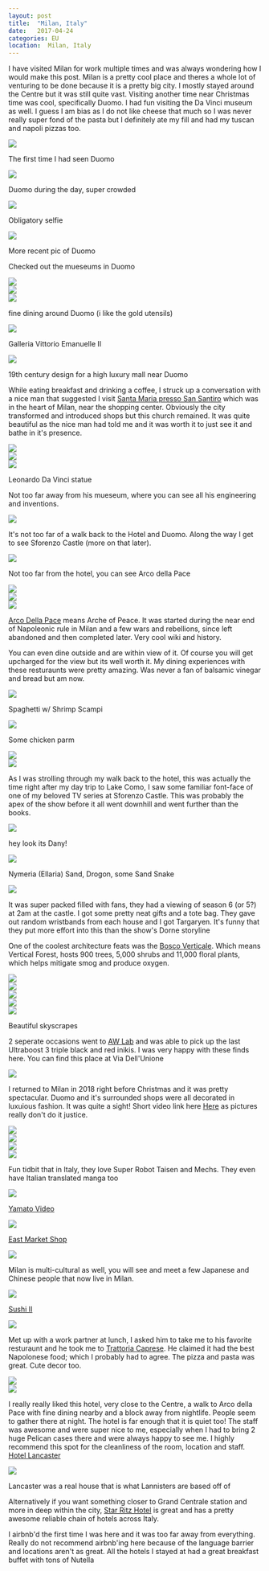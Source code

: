```yaml
---
layout: post
title:  "Milan, Italy"
date:   2017-04-24
categories: EU  
location:  Milan, Italy
---
```


<p>I have visited Milan for work multiple times and was always wondering how I would make this post. Milan is a pretty cool place and theres a whole lot of venturing to be done because it is a pretty big city. I mostly stayed around the Centre but it was still quite vast. Visiting another time near Christmas time was cool, specifically Duomo. I had fun visiting the Da Vinci museum as well. I guess I am bias as I do not like cheese that much so I was never really super fond of the pasta but I definitely ate my fill and had my tuscan and napoli pizzas too.</p>



<div class="post-image">
<img src="https://lh3.googleusercontent.com/vKjE1O3hAwE83ZCailTHi-HzVvb88DX1KlHZNSF1B-fI6zjyRlcpwDSqMUD7hKyBvIzL9vyP7dj0zjHD-JcbNVhVSLYGmTTATYRHTJScAPzbn2K1ZGe1VNRND7Q0nJgkQMiOPXRa3bsjJWmpSiwbdlYSD_cBFEzTgoCpEsNvbHgFkEIc0VHNeB-e8sy1NrXMkUtd94ijH-j8DKX3PtHNtq2yCxnPRtYA8t2u8XiyM2g6Fh1etEFAGC_Xqr4qnlGaObvsO6I66XF2h9al_ydUhZEKeV4nrbf33TN6mjaXNC_Ro2aaoTAK6nd1oOA3XPtBKrIF-TJN9JqbBY1Czr1RHGo--J9rzFTLR1QQO9PFd1xfXvfdHTKWnDuXhmfLQfpaM_5y1zxnYIVMgVB4wGytogLvxTGokWgu3wlnONlWVPrfCoctb9CoOOGuNq30Vo81pd0z_iA7OEIQZeXFGhH8K3AIYO1xJc68B2q2zuFqaeOf8O3i1jrlK8mJIk5RP1m202ez3IWN65h51C-PYxvW162ApTHfC_rdZa3Yg69txLjKHSMQy3J0d2KVW1urQLbKFXKn287MeUsCwYI4BBL5tjMttONAX1CSZM12pXTEIhQazevp7SvN9GbnDQaqSpYV3DVoLsXwb_xolFtTbm4LImxiwq1_i627XJl1Plhx-eaQL7T0wdhqyweFDpKzGGWXZXkPY_3sGz3YJCK_niY=w2126-h1595-no"/>
<p class="post-image-caption">
The first time I had seen Duomo
  </p>
</div>

<div class="post-image">
<img src="https://lh3.googleusercontent.com/FozYzIs6ZkhkHljBi3PB0fgBDew-Q1f_DtPQGaB-g9I9U3XLv-ruTvK-ctTTUeb_zzG65148z8Y8do0rlk9_N3liet1jYCDKLd2JMrhLKMsBaduEqwT11PyWI7nHE8S9efZW38Bco7_7cD6pWSvwQuIPIn82UC4iL3rSgwdcNYbEiWVeJRGRwKxurPNRN2F_8sbrT5llMWf8rl0WMcdwFgo1On8vTkyDd-7LzPrQZzIgrmMhiOCoE5NXGZocU5Vtm_d8UpooBras7NU1XbJic-PLxc1afsQLQobp_8Ealtg28za1ipdTBzUwsuRfkHfLTTSFvd_nI42Ig3xcYbQluYcxrRa9npalz3QQBlMazcdWMzYj9nOf0UuW88ntsL90nzL0q87KJOiJE06hBUAEtZXLkN-S97Jz543blrbm4RVCM4QbpieyIBG5x7YreV0Y0wIJUId2RNbihRHW2MWS1VsibG46bI3IUY22xNNo7U6eEcFohQlFwZvNFNfKTai2NftDjMgovF4vyWviOz7wZEGZPFc0DVMrbYQkDd0j-60WdxCHPTP-nrewsrn75frQTViYyzN6ZFc_iwwl1vVAC49qilzzSGDr_sCkdBPBZmApzwmXNF4hXycCSFTitSNN79AGo9WQYNhwtt8AyxT2wEMTsd-V6oZdCNUrMEIkjhxNtHtOS8AeOPPjx9CV6xaN8Bqa8ox4hGA_nm7naw0=w1233-h1642-no"/>
<p class="post-image-caption">
Duomo during the day, super crowded
  </p>
</div>

<div class="post-image">
<img src="https://lh3.googleusercontent.com/7aku-Df6v4HZVommSYX0dJJbBghtrb6r_Mz_g7pF-QDVFVB9nTxhdruQgPJmfDE-dbLHj9AcCE0NAp-pb1kqG4t-IA-zZVO_0JYzVgQDegV-hQUtYkilmc6CPZE2zcIOLLXBU5ZsNhfbbQVBAKVmwPgxTxD5PQYxf-Qfd5sEu9mFatsn2yIVKJt9LlGboIxadtCk6vKODX6KXTJCxVVucplF38DIhLt59EVZWinoMe8xGfBK4tWjzfvGAmMidtcsibE2hdHkuuD2pgHBw1jQCWUzymclFD0L14jptTvj88r3B0Il7_p9jrhYYu-Y1GpDpIXqfjvd8ycjY5JsAQ6R8ijw1wjqp2PHxnfa6fboPctj6avVGPrf4sdvruSOCiuk1F34qxsYE3dbl-Jc1L6WB1iukb38N0cvdaeWPILm0GLhhjQM_SMti6SP3XcW0Cx6eMxobhG4nj0FlV8UsJeuBWFvAsQWEiJX7ZLYJdWfld-VSYlCEd7uE7Ikjyvr4OZM6pnp0sQHiU-wz1tyNwjSkujHjU4PeaMRSTqdliGWKifAPiFAB6y2UviTd4kdBdIdLvFkRUd08XnAoPQnh5PE41IwtumTxRDEftMZ80MyGF8TkbBxaIFSfSkTFVmgvXtX8m93F4Jqzwlrow3gTnyPBrOsL5SOiUwouqrtEN57djpsWMIHGCpihXGd-Sf0s5Xq7Bj8N3xmSyxZoKVpocg=w1232-h1642-no"/>
<p class="post-image-caption">
Obligatory selfie
  </p>
</div>

<div class="post-image">
<img src="https://lh3.googleusercontent.com/C0gss6GxePeF33JqMtI7zgETtj4wTzKUNczxfipAM_qjkzhMQXmdlXcI7Th4sihPaeztAkzDoMSYHjzFKE8O4V6gbOgVhtZNhoiUR0MO5RVsxut1UNfDRLwsYuDWy1exvAp_XRL9kIXHKSjtT_bRJ0mO_Cr-tjz27YNJ55iPJhsWFf37LazK_LUDnZQ2OxhjbhdIyC-v3VitvkWxNlGAkaQ5PNJSL1LnEIHEACgUIZUTSZIG9pCaVkLr56qCw2jGxybMQ1sanx_G5ie9jMGSL1nU7jOOF1tqWE8Z3_h-ECKHGScrfIsjKhFgpl8vlQrKx4gQQf-4BdKDvFGtbPbeJKrY6vxRrVrseB82suvumBQuWV3-157xiYOMzaROF3IrHproYRvNowo3n9fmaXYZSjvSumucu0MSXm9MstzUXBpc-BUDnhTnLnF48GxPs0ySO7u72O7O9R8qxkjsPSgfxjqhp0lUZM8Ux43Ch3ymD2_UVK96jMRsgAYBgBjANdCcxyv4GBBRhlQLFqKuForClLC4snA2f_54b1UqN4G9ruSUZWZr254dPQVDfuANLZulniuXqG-Ofqvu4ZjYFDnGT5fRVNlQTnlv3zzKqlGLet7p6IT4NVGwA4rLePqoWh1WcZKE-v-xlfVrDYgX5ojHhjf0pEgvegPUWqr13PO8lSiCOIbqbc56Y-JSCgrIjoNzCm99Gtzttv6LAnOWrqI=w1966-h1475-no"/>
<p class="post-image-caption">
More recent pic of Duomo
  </p>
</div>

<p>Checked out the mueseums in Duomo</p>

<div class="post-image">
<img src="https://lh3.googleusercontent.com/7zpFpYrWaAzPUOp2DK7f85on-hJoESDysiZH0QNspI9InrHLQy_zaNlH36V4s2XpeXRQf-REBYqNhjiuE-gxcbA9mwf7heZYTf3On9tRVoB1CAGpf_5aR2QEeoXRuFKDXpOwynem3WEwV21GsfMdtDhCA-4bIsIx2XO6q2BSnpYokPWrX9yRAy787wYdtGa4tzvgYi8F0A9rQcwhv1ZLvqzbcISuX6ftNvYCr5wzgYX8nPLVPqLu0dd8cuxd2QJWs-H1v7FUcDBHZ-pQ66MHX1S7dyaArrnoQENhvkaV-rOqIodTEvh-xpjehXY-pyYuWXkY-Xht-M0nLNas4yXz_dvzNsr3fAjpw2oLR1eRh8NwqMWswWAJe8TK3ydOqrXD_7DDoeYFkJYIYDiJDnQLiX7-8yA88V4f7H4J6L59CtlJN45zsEqxdN5Vm8mdZTA9oWFIUxn1ru9bKm4K4VO0CZLZBbq0Op0p0e8yPEzvZpLFBE9c0Fk5uQjKtcX5u0QfbH9wNXEEr18VuAT4STjZG0fbvzFyJUXxEBmmM28IyYODzr-vFrYmVfRPmJcENA0-AcGeyAHtI9Hy8Cx8ij4RXduwWKA6LI15we8njQ-Tx1JFqBlRwAbwtWh4y9SNwx0ODn2QKV0azxF4BmTteXVZZnvPfvLa_zf1rit9DSTXKibpNRF71nJsNL1Wtnb3td1Eui3zYoXp-Qg7TXvqo80=w1232-h1642-no"/>
</div>


<div class="post-image">
<img src="https://lh3.googleusercontent.com/2m8-fCDOHHFAZw-feoufxdMw6Qq9OydAPI9wTOm84WGBFqiDk_a2IKqBzuGgmzlh5Xl9x_QgKN26qPAuQIxSUNKN07LRCLqeTj823PnZ7QJAB1yV2ek5_usZI2xvasyO0W49_gT_P7e8M0IMZ1-nH0oTpNRFOyA_FMi2dUHfmYe-GBAerGzGf06YXO6buyKZ-nu9AiXbyviVae0RN_j5ICW4NOLHjN12h1ekzNZRGToMDrO1UPrZ84D2TgBD35nRoICLy_2J-s7VP0Hlh2ygJYnEMj5OFb-tNvXFKtBf9F40s3N0X6Z9RFbi7oKHxcwB08wgsAoycIoePdHnvTvwwUXFRhoXuAgX7YeXBFcc_I8oJAM7DoWvMNzOBhZk8JHBcJ0c6HlHOPW1mSwp9pr4mfE6ok76FNdVOYEnBwzT9dXMLuvpCsbXB1PPr93ArqmyBWEYGHuaTbf87moNye_5WCzDvsigriheWGOOmf65ySQ6aJBTEu6vP3pP-4XmE_lJzsQuAaWmo8RtY1yRhtrHIMAKNUN8a8_fcl5T_cEfvsiOb7v0Kc4z1qKhVf1XDUQz6QyfpwdtxdCztLB6r2P46z9hhuPPKPD5S5YfUseJlHXrY2OmV8vTuz3hVdalHnvOujfA4U_cKL75EVo8nze95O55sLGF045-UA9sA2tKwgTxgjlEWGgKmdgqt-Sq1aPJYrU68i0PFtG0RMlPwbQ=w2126-h1595-no"/>
</div>

<div class="post-image">
<img src="https://lh3.googleusercontent.com/EWOSQi6JQqmhH7D7xep26nCNShXw2QXLvxnx53TIQacRxdOq1jGfUHFfomtOE_TwALMXarczLxnIRU4hKnXP-xGugNKRoBhYFaqvqituJv3i56xUJ3pmSC_MWv_u9DOach9FMbDi1VqpsBTgu1JdY3wrKKYrJ5PO_crCr5qUnUgw6hhnz59V2fgFneLIFOROZ4tN6kF5rKpou7hfMInaqQhyfgLT1qjfqeIsQevvSSqJs8oKdm4TCNH36dEWeE6FycWZpqUoQfaSMo-UGCN9NAWe93Wkz2nkFFQWnIL5rJ3BSN-XwNRD-pLxzk7Lz-Z0kEcYKChnH6Hr-3VWeHvioR3Q2cf3uDe8aVS_lTj8yeIMt2pDIJFW4yVPFyvVi9k81C4e8YIvteuncgdsRrJWNd3AtqvNaJZ5HHkZDwJR9yZ53ODhNdPkBvw5TtiYd2GkeAEI8cILEDBISycPnqATs0CxH8WVy07347VEZdo6H7gEOnW8VZ0DWDNBeQBKWbO83E5_xYoELH0POneIKsOpmvlCvZNENWfVqr17Ughg46If75vlYjBEBKfgaFDMO5mt078v3V9jhVAjKgLonamMvxjt43WQ9zQ8tRPmOiGngFWVXdOmCfUG4kA75TSoLC3kyD8Z8SzS2qDaHs0otneIm77xvyOrw0HXQHw5qkKSUmV8bcVG_z36iRIe1vSEdiTDYEkayNcxbA2eHMc8Mtc=w2126-h1595-no"/>
<p class="post-image-caption">
fine dining around Duomo (i like the gold utensils)
  </p>
</div>



<div class="post-image">
<img src="https://lh3.googleusercontent.com/IH9c2V4OBgyiu16K5MKh6v88cRpEgkzBHtG2blR3wWj9rtddK0W7u32sh92bQD7saZADcJwQYMiTh2nf5URisv7pPiio4Pa0eNfvVgogybGbRzHAefd5I6iyshnVIJoeKU--B9NjJR65gr2Nq3JV7cqybZA2RcAtYD5pl1wNE8ZHDD5OpwvepuqRRGmuZxPslClyGBI51aGr_ToErtVw98DUE8oPyKu-7DohrP20HmNCkfsErD0guOOuhJI7i5TRIJs-9FUjwuo_9OL91ntDSLs6Ga5xDfVdawYv1AzG4kzXQCpxnGSUaqNV4OB_maGA5P5DbQQka9adcIbrEwNF0odvHHbVDo-LhA2fSKStkiS1yKUV1vK7aM2B-Top72sVSkUQlmXhBz4zvYGgRDT2w9k-NwZ_siwaoj2EZg9VV04nyQ1QxAWT6_oxe3H1L_kQyK9MtbnwJ13uWEpko2PmfoFeADw8zCXySPaub-_k-5Llyo05H_8P1zk_z4lfB6z3pJ4ZYJN3tVkvm7skirL9s5xGojtuEcOD5dhq_t90XF45w4_PCzBwMH5v4EJcAOLtl6KC-xPmW4B1SPr-2PsNcuPYrGXvV2D63hCY25IkO7YKiRdQ0GJcZtVywzZS6J8le9dh9p83BsGyQy1oL7yy_PjryN6OWezjA6DQcWxVk3DA4qgDq7D1khLdXdoipwZHjXCVMbkATOPF4ftrv2g=w1232-h1642-no"/>
<p class="post-image-caption">
Galleria Vittorio Emanuelle II
  </p>
</div>


<div class="post-image">
<img src="https://lh3.googleusercontent.com/NFVG00OnwDqUL6QPi-N9sIkVDIkcFJjfBcWoKCQVEvXj9Vg_U1Nzy7ERU14mVGLEkE5N3x0a2aqGCKF2I46y8bBF3OM90Lsf_M3B8c5A8Z3qcrm2x_RUz6HyrwpEyLYtiLOIh6M1tfClZtpQ0swo9pU4tuvmdHANreZGfFEgTv0xk-wRUl-iYjiGSo2LCAXqCV-XoYeQzMNyEExo3fvNnaNnWKjgLM9q3QHeNQdgJrqKBdLZWwluw_AJE4e43vqMLQQ1l_Q9-cgHLZsxq6FwTohbERlpDLmlHalPXegU88l79QlXytb2DbhwI5Y0oki7ABi8XFuTKtDoFYfz0W6dJr5M7sF5OvI2ZLM9X_vdhmqaPUWt4ADZRxbh9VWcFLh-yIH3eqm-Nto323NReQDedOVKNKYQG6IuNJ5BgH0eIPMEqt5rsREYoboatP4q6BzBEiG1t8biXcXPVmHascmxiSgbdC7NfYAeqOC3f1sDCP1Ug4pj4sHVMjsYGX3kHpF_zTJxmV19XLqBzPTE25fBcYgvS9piTWvbIH3inLkwmkDwIDOghTyqkaZsY-eKyh7ujy7-B5iamiKGKETsrnC0jipEs_745lOcimUqfqj--POBkVzyUoWjK11l2qI-o20mZ-ifx_nEdc43UIUdN8wxc_q9xaHcj7iaUNg1OeU4TwKEP074-VgeUzv0Ncw7AzS9wtHIfWu5j_RYkc886cU=w1232-h1642-no"/>
</div>

<p>19th century design for a high luxury mall near Duomo</p>

<p>While eating breakfast and drinking a coffee, I struck up a conversation with a nice man that suggested I visit <a href="https://en.wikipedia.org/wiki/Santa_Maria_presso_San_Celso">Santa Maria presso San Santiro</a> which was in the heart of Milan, near the shopping center. Obviously the city transformed and introduced shops but this church remained. It was quite beautiful as the nice man had told me and it was worth it to just see it and bathe in it's presence.

<div class="post-image">
<img src="
https://lh3.googleusercontent.com/45ovVe8p1ElGfJoLqTdqABb1tnqZEF-0v88wf47khIbedMcNbisNVGM8quaY7KWU2bnpIDwWGZIteuXSE2zAJ_DOEj_KFHaAMdtYoKDyK3D1Ap4kZxBwFBZdrDtaavwYI_USY0Vg7gnvB3R73V8nNlCaG0n-lFL87kwlcCKfOsx7gnfxqkd3rimx0gzP8cYKLB_LAgfqvxkSMEihZhBZpHy7Lyl8YK7Rb4iIx5OMywUYpbK4HWcsxYMlHVXUA44ggQ1LQ5hiswvae9qEHlsJfXQI447viFxOdxqSQd8jsRQG2OxAL_1yaITaA_aCznWyvihfcLFOp6EBqpHJy9yfiRbqOLwFCcYqehbF9mCJMaJroeE6_kWyEDKYwyB7griqCxzvi_gDJZ5o5FdkrFAtao2IlAB85HZscJShS-A-M87ZW5otRFz7VgGYPFgRxCkwhxU7IyKJ5pNWXpfYgIvX0o3bIAlY0u3Eh5h2kXvqHg7Sc-43ElKe4B7n_fVC7nX0gIAxh2Uy5VTl95v0RdOY-N5Va2_raZgWAay3B-V7hewvBASk30WFzuE4-PrXXiGjcbZdAs89PASvOGXFnJHmNhbEmviM8CfUxds4Gqa4F1R1mjmHx1f4mbDxjABDmQwx4I4Lx8aur0FphJVbYB_FeA7BjkvUDjpR9X4SQkPbXVB9yNwF0vy6fUaWbu-sBtdHPa5Qy30Qvx6hLDw1W48=w1232-h1642-no
"/>
</div>


<div class="post-image">
<img src="https://lh3.googleusercontent.com/FJ0vQmxGe7S4viOVsVml1Ld_yxRQNkyWEGocO3LSc3OoqDtA_1VNPtIHgUktjwdxRt8ogIzsKHCxURkA4M9hKEojCwai70asjLFN0gQBojjdvnSUNiolLihmbGmixY3293h4f7Z59VoCyJDqloibNoIsoHECTKsDRa06_3YeyKUd-6jDmWg-ze_nSUPCVL0kGu_x_Bvc7jqumZWqvhBAsrh14bYMiOwkZr0wbWauDeJ2qkdRkSMZlMup2D4gOSKFUwiaG9MDTAD6WPD6n0dWuMOlkVtgIiJugdrVZgzl5XCXXGY4HfYedGJgc52BM8bE7vh3deuS22BNTm38N218ZK_tVR5i_4TEI7tzJ84LXMnjkqmpuA_qrqg4B8DTAt_Dm5c-dqi4ZrmKDkUqnevxwCa_TSpFBzFsW652jKkfajxsorfWyDMxp2GbStYvpMsroFWiitgi2XpWx9mFQz2q2ACtvw-D0nvEl_bfFG4A7qrRH3zQbZPSqta49LlFei_WHE3myNDaW1eJ94W6MXBwcxWB0ZZ7yjhoowbjY5ybg5HzwMq6HMtLHTSW1A_OMbh1yP-K-HAcDWqjT6a66v90UMN8BwC6JqW-JoiVuhL0wOCkv6neoRdX_R5Rmnk35JRE0oy97WfGx-e2Bf3PYIBVaJ95dXuSRZHNsiMkrH20FBoPpzWQHsJ0I83vc4BaLhuihawz8gMHc3eMXeFyxqE=w1232-h1642-no"/>
</div>


<div class="post-image">
<img src="https://lh3.googleusercontent.com/NI5fIfDjugJAWJAZdUjrvPvF4y27FDJlugz05aGid3eINabWKMNAuuaQC_El6UIVNr8qyn3XERYQKlWro5ubu5-QStKQCI4A0zSUmBQzBdmSeXlHbO9n2KA0Hmo_RzZnOpIdoWIkY0gbu4zmP0UZnt6oktwncqAC01IcTOqEgte9s0kf_EE78GcvgOiej9upETHSA4DyI4b_S8pR7dNWs9axpT_SSRRzd8dONQgHToeCVx8p7LkCTNxNK1mBWdpbSgS7CmN0iDkWTCc_rgtgARl-mdz_-PfjK6YBYbtnBTe9yawD7zfRgpKV1-IqAC9pGLYyQIEs4oNszsTvQu3-ggUhaYPLKDGMcu5ddm0hmSAVfRw4T4orRc9Z4HQTEH3YzAlTUL_cWRvSasrQFeEI3eBISry4gZ8jTL__UVIegXfPoEMP63f-t2X2kQSbKal1zhXqOzIIYE3wNny_xKmEm6lQyDkan_gAO0jHsVuFOHTy-rA3QlB8cakRy8_Tl5UVH9GWcTnSlOqVWCcSDv093NcNi1WC7dEXL8anK0LRUehv_uf4eOqZemiUWdl6Zlqvpf5UsdelzHfN3cG_v9kTVDMfHmiOsFtyqLjmI7UKlJEK9n7rE-J3i0bLKbWeQC2SNhyFxwr4YCTnlDgSn5uumT6lOnobjnePL8oOuQagnB6xWpwB6-LSIU5r0yE3INLmO_N7j6yCRF4jNq5Dt8c=w2126-h1595-no
"/>
<p class="post-image-caption">
Leonardo Da Vinci statue
  </p>
</div>

<p>Not too far away from his mueseum, where you can see all his engineering and inventions.</p>

<div class="post-image">
<img src="
https://lh3.googleusercontent.com/bPbzXnjtnQYtVbaisrygZaL1uRWJ26rGvLQLFvWVQb0lS0QZQLYBitHRqBkpIkzIH8ms4jY-V2-k2Cb_TtzYhIZ9GqgiC8KZjlGL7PiC8lxhDrKQ8XOqRFB75wmbXrHdUzZF58rOioJk1hC3zSojtr94YcdRt8kXctM98Pa5m6UAEXlRrGa7ivaDU85IuiuvWh6h11lc5BnoOEityLHa72iPOBSGEbvFGth28n9hRxO8BZllgMgufQc8T0iD2Q9FhKtPtWc_nbK34c-ZGNHB9C4rpF_lSbTKi0HXPe-7N_kwFrDqEYsV7OfiFYBXBksK7YXUsdph618dbcHMKwILA2DKz-txHzXBsA_e7nYPKa9m8wtpQxBiCka50PYmFOuE0-HDr0PWPqFriWalI5H8GOvL2SqOdz6-peR3X97c_4UqEDnssFgauG4BAzGChZ7ZNE7byLXKE8RDY_BKjRfHdC6ffDrzx9oRFj-sf6k2kULTGCyIgN4k3jvo5Fo1WD2mowMVF5hrQrC8hi9-gJlEUQZozdaAt2vJF1IPgjqjUCyq_CXOFracu0zs3SWIQnnvLcy1_IAdp8RCT_4kZZhrwSXaUx-P9LCcgmcG2zd_V8K7rF5c4bfDllzY2eBbNQt3OcNebfFJaNckP34wgDdIIgjYja1-43L9JQ1Pvcp07C-KwhHDhqqY_FlXBUaoeaCYRRpw7WSb_nP3AgwlKPU=w1323-h1642-no"/>
</div>

<p>It's not too far of a walk back to the Hotel and Duomo. Along the way I get to see Sforenzo Castle (more on that later).</p>

<div class="post-image">
<img src="https://lh3.googleusercontent.com/fz0ocKmC09H48ZCS52dKCFEawGQti5zG0-zUXGg9fh9RbjnRHPORcwDGz8JZi8qWHdK7uA9n9sH320XdCwnWW6Zee4Q8L80z5zxwFX3X9gf5t_N_lq4Ku2amzLnaKtMkJ8kSQdOymD8AJydWpWgCaUhWGakhYQDtvFVBsZpOu4d6pCToYWO5o9hhU975ChiQrFk3nnOdYjepXD0VRkl6cAQ7QRGISdBZwM-VpQ8ViYx7UUNBf1f2xLsM5vmDF6uoNKiT6Oz2yhKJjvZcIMMA7PWKgcFTfQRUuPE95eDKiFE_UEC6mX5wwpK7raLzsSUIHmu9-tse5SvhR51b-umrjoIAbC091DG8kTD7Yl0gFVldENMinRdCXzeZNFV5QyoLylFjFjLPA3CZo7PGXVt-o8pCVtPkyHnWKTp7ROKCho9Bfod9M0nvUzqJSe0Y7z7zHzoikv_-IuhWn0rlZtVWJ1IjYIG6CbyBZEBrAvokWJ8B1OeqWnlGqTUvmNiC_SWuRkDG_I0gxb3WgF0y2yC8mrgvSYMMr942FAAVdDUhtp6xXt2t_d_WFzs_A9UCMs8W2ffs3QYM70fe83Ie0SEzAYqZ_3B-oZ5sAN_1sIGhb-72rOrF__b13KbN90pWOVoM-9YC3nJCdJtACJTjO6tqqI4Azyu3zmdSBlA1lvigrfqgVj-1pjH_LdQhMt97DIhxDShBeMPCi932WNu3x7g=w2126-h1595-no"/>
</div>

<p>Not too far from the hotel, you can see Arco della Pace</p>

<div class="post-image">
<img src="https://lh3.googleusercontent.com/X3yILt4JzdQpEDWxIvS3gel-pxTJxcdO9QV16m6Yb_3dhL-P8N4hSvc6LhTFmFlJ7peAcr2uPRpHCLMIgWCGaRHDc8aLLwR3AiDLQyZu2-yFd0oRHZtMrBtp2izIWtgvuP8cpHeh5pnOU33krZ-pOiOw4nvGMgC9erwNg3_xRc9kmHQuZNfgG6hPokLsJi3BgUmA_Ok4gO0hu-MHCHcl0_Oo42LWo5AnGyHpv79nbG3k8SRcq6mm39jP-WtCP65wiu0a5R9feVodo6PzZdttpsW61fCnr46eR3Elq6WhEbQ4HnMpKK7p7BIisPbz3nZcWaYzPOyoxtzDwdLBXBvBZgxaJ-UQoJbvoX8ZpFAkuqGKPBrhAL6beE3_CtGOHAP8HiEC2zDniSAgVlk1A0ZOeLt8FZU26KTEXtvIxZUus-0_8lJuIzuOmvmcFfOvBAJhHnuwqFSfDB0eluGwzl7OhWUmIQJra1pUvs_bPk_2lt7GdQISJ8v4s8p8mrTX5BXOKMq-WRWgE-jbQnye2UPtOQOL-vk26PYyLlXmdeOSwNivuOFaNh2AeZ_KmGy-pl_2FARtGZMSFFFJ_eM0I6S3CPv_nfBUutMie1Z1HdF4g9AVt1iQyzoOav1d7_LXxMRRdQG2Aqky1A_qabFsr1hGqB2ilzc_HAzRnMspX2sXXPzc0slIwu_1bYHX6qiCgCyLryHwoaH6v1RLgAHlX1Y=w1160-h1545-no"/>
</div>

<div class="post-image">
<img src="https://lh3.googleusercontent.com/BRz9YsIKU3aGUeWs2-d0AOsfYWyHF1fxYwGnfJzEZMmz-9SWimuKKBwEub1QUX3sPNfQ6CRLb8cS5oBl9Mgkt8cCXkRp_odfpx0xqkXATg3FmRqu3OD1gBzPy2Qz3J46RqpEsyr2Id50fvU_QB6wcmSQ-kQrV3khsQVOvTbKCB1sKDNGDu8lYxW0kQRp2Ibc7gZtj67qNpHNlgj1YSLydvWfL0Ah8qaxdVokVwaMgL0womWWn0K3GFPoJ0Sxcd6-Jj_bu9mZYJCPwcDenBwgVBo9LH8qm8rd6r2asM-iDwJd5Y3FnVcM7hal1OlqFbFayzrKCQy64I1_KtnqI6hnlwK9GnS-n0cQ3gJXaVAeuIV2ZAD1-e3Lh8z2U1u4CPEUhYtCou_yaYYsiGTl4nELyPvKjyTcA0BrufkjTaBIfoFOjaIgtMau6YGrnUZzQ7DD-HDP3yoBl-5ZFdtKxRRm2KHifLHqWuo0BzUs91WBSe69IVgNvFFaLH4v6B4SWCLNrlHEu0gIvKNw7OK_WsBcv0X0Wz3_Mx-4gjAR8Wmc7vwL9ptRXUm9tnOb8PSAnLcfyMEJSZzGjggPMsh4WjIk3003LmelWDj5oBzLKfzUqB0S1Lywy8bUznX4-6qMk6NwPmQBXcyHcUzwY5vPpyFkzM2aHYkx8XmMSfgvljcpM9BOsS4oxcYoeu8u97GQQeyHQjcLQ6dAVP8GcRlcXUA=w1232-h1642-no"/>
</div>

<div class="post-image">
<img src="https://lh3.googleusercontent.com/J-jghu7SokDZGHvfNOgB6IK7RGtNfsa4lVboUmMelikugM1AaoQzvU27BJSLKlN89658coUMl2oVcnD0ZOUWcx9HauySFt-z2YinPvgSjEi9Ny9OCvlWAB610ZNhsMdeHDB5GJSiB_7o8h9T5r40xbwXCrCgbZuokpUDm7JTu6H0a0hMSFjUp5ppZmt4LqoOWOLHQTU1GsUQws4HoJ5bin9msR8akqDfOwkhWZTaWwvjgO2kfRU0GBsS-kD7c7EOubDa2BiGMFGtNl9V-TmecPiHoR4mwTjQ5ZMvqQsA3cQuI_F9I-dPrJ5zDGdPpUnqVFR4Va2K_OaoC7Rie7qfEtFQ5OAwOX8pW-8ItS6XCtNtULZGyimf_5GE9YnDFEwU6-nNHc4kjGUsNDOOq7zYItKU7kvREwWXRPFsEpVWFk_HchoN0hhJWHYEpqKNzs9IBkfIHuJZrDns_QBFg-09WCk4gkOGKQ02MzMGORNG4CXDAOgtAlzM4zHXThOXDPzDaVrbK4hVBkHG6cLXoVs_mq9pTFODO21EGPsANxzf6BoHPL2d_qayqZF5ZFtIntAhKcQxh-h3MilcYN_W5-vaOthVWiyQ3MxsSmbHnvyGV0Laf8OwvkdkShoAsGaQv8_vcSm2X8WXMCbBaqjZAt9PTBr-2Qz3AWmx3XBYddGeyEriEh5VagqRir0SOHZS--lAZFzSLKKeVqOx73Xz0T0=w1160-h1545-no"/>
<p class="post-image-caption">
<a href="https://en.wikipedia.org/wiki/Porta_Sempione">Arco Della Pace</a> means Arche of Peace. It was started during the near end of Napoleonic rule in Milan and a few wars and rebellions, since left abandoned and then completed later. Very cool wiki and history.
  </p>
</div>

<p>You can even dine outside and are within view of it. Of course you will get upcharged for the view but its well worth it. My dining experiences with these resturaunts were pretty amazing. Was never a fan of balsamic vinegar and bread but am now.</p>

<div class="post-image">
<img src="https://lh3.googleusercontent.com/UX3PZ_0dmzHNHdVYeaY6j-IThnM5qsXN-6x0p402agykRjBSiKXpo5g6_8YFhVp-whXvz_yN570RzoYoRwQwQo1ZV44iKUqAJKswgUnnToBMAtjAgDkdJ4z5DfJHYfOCFjWvEBPaavaIawCwxsHh9cDMQbYU65CF5SY6egxd0-E6Np7XsX6eAg3GO1t1yOu52paFPebI69hMY4LLppEJkNicoXcRxjSGdPLmHnJdhd8_kzfjwwluH0ZTx8txiHjR_8XpOMUtREsPPpCsJydWHjHiz7KYiNf39pd3IjQE6AgOi158DXWG6-cVleIkuhgk83DDv8qU22CLgat2O_yuLJVVa-b-QX02UNnDeoSWfOnIRjnd2sTXb3WB1mBT2-WCopliYLuRMMMgUBoUNoKt0oSQr_lC2oOyv7dO47TsnK_OvXAfVNjgMZx-eIRCHbTv-bmeDhECt0BMfW9mFyIhoLr6xoNyRI8CLOisgpAAaPAoZUtc_GEwPfRNjfJq_YzjXR2pnyuHwqNp1g2gM4c86_6FURFT3DX6p_cOJplbu8Mu7TYtLTgnBajwkL_QUCnz5MLz2Vo6MwqUt-NiiXN7lQLN-hRTxm1nK7X4A-iAXzXPodnMc6jO8N9dv0itTDWGImdvtgZqnGsLtn-llJoj9kQ_KbgL-XlEg8spo7bhMZO1smsbyvD6HH3z38rs3qmVJ_v0NkztgPifHPpk0k4=w1232-h1642-no"/>
<p class="post-image-caption">
Spaghetti w/ Shrimp Scampi
  </p>
</div>


<div class="post-image">
<img src="https://lh3.googleusercontent.com/OZoduNZeFODtWiojHQ_P7IXIsI6Jqyv6ZStIAaqspfvaNoghjrkHcxGk4fZLR9ZULFANiys5YkIuhpBUckJsaQ8mzldcAHE7pa7hH1MY5WbZs-fAWgbHIQzwaAANoWCSbFsItXQKRNV58RxuBVVg2nOGWm2mE9_IJJJKUK8JiFowYHy4z6c-b_dHtTEdn7XOfOMMqgimeWMv3hRGQoJxgKgTabVfuc-4J_Z-atbhp-xBfu5UUmrj8jSkZF0O4jpkkkVKca2tVDI38FTDmj4zJaeq7yFogi1ged3y8VJ41q8xXfNk5nKYChjDqeOdO7GxQ4SxwuotPofy7mQf9bPCEn_8IHO229bcWd8wpvyHBscL00-oGAlnJuq-sGMnxIn9bHludGvfOkcR8VPDIugQa6SCzpVaCD6IAd7GKcDo-eT2h5fLIwW-LdC0vAzCUJ4gwnpPpGp-XCgv2pbjnRaM4UzUWK857Ln9Q9pzwBvYEbRaw0FiIMp3ye3xFWsTurwRNI9G8Lg0EgACxFbQ3nYTnsso2JHOYwi44edFIJXKbRWN8x0XMv9j2uJ5shCa-jtZkj82IJO4GymyRsFnI9DOO5e2cCYu6QK5cJ97iL8pDG_8rtybOQXQKcGtozH-c80OnJz4aRxWBD1aetZJ4UZd770TRNRKph8WnAlxftht6TIxy91ufhWXgENu_Sa3KHqkf7w0nXYj7mfyd1CQf9k=w1232-h1642-no"/>
<p class="post-image-caption">
Some chicken parm
  </p>
</div>


<div class="post-image">
<img src="https://lh3.googleusercontent.com/2CP234O0SeYBR5r0FGagLbeNy4v4925XIF46Cgrrjv521l1p_ZFy7_RFOifgqi9K4wF5110ZMJ_UORpkkfCMOZZvlvO81DtJCsP00TQO6rDNslFdaPn6kQT1qi9-Xqwdo2MLgN0ZbeBMrJZ8NHIMs4k4LWUh5aNxd2zOw5UpZzrx2jjqYLxvXAKAbierp9m0NXVHZppjcJWxYNnelXzOSKk0LSxneNqwBj2Wrc2gtF8JPICWwhB6owuJf8xLnTiwH_WEncJCd-I3lnipUXfo2MDpd5RlwIRQZ1nnkng_EVf7_T1EgjVi9ps2n0QjggTAtC3NNOwqLMx_JBqbUIIXW0DJwU63t3t4_QWN8Zo4dcinRZj8idH9P57Bt5q_mn2IE4bewDrO04c8bQ8kJogCxHBqwkf891tK6UfnRnKKc1kk61z_GcV7Fht-6y1aufLWNxLLXhSASZC1hbPeODP36lB8eNgESogjMPEY_0uNrMrm5OQaWQPEVHNBoZ6e3bqI0roWUeMQ02TiN_HBkJrSlV3hMTDGekOUzxEmabZUGWKnfqsTwZaNYu-xtxTmTJeqov9i8MoO8IFXQ5bSenYs0JJ3yXeqNoJibCIq9TyLzgWeHFRTNBGQ_-emyadcGI4Alw9SdcI2ckdyn0vBvbTfF1MKLR58hiKONXU7Wm_6cFQ9mdj98ySFS-enjOWMc1JAHkWduK3fVfHDFUSfiRY=w2126-h1595-no"/>
</div>

<div class="post-image">
<img src="https://lh3.googleusercontent.com/IQVxSXVFTFry81jx0wnVfyARVW7fI9N0a3gYzkSjBrKUUWN7YjC2Q0uGBBDNh2UCnTeRLQhmZcHiOg-pLFs5vjtDP_hj8CwliCTv14N0OoZy4x1R6hPFnJSgfRDjeSfTPgD74TeomyVYFSpsV5NnYHbwiJ9oiEL6drI_RE6__VcMpCQKrJD66m2Ai3JEnweriMozwxSkDO62e8HaLvE4-ayJx1yXAZE8Z6EdS4I85wMcjO9x3ijgUJcFWUbrnwIasq38Ldr02-8-LZxjCnTEsr5qlMerCjn6qpVRXJuc5dR8l1wCdkJv5b1BqQ6nCELt0QojjGKFYArTnOgBeY8zihnBsN3nFbUYCGGiLohRPfr-crEJqEIUrbSjwhzcfK__4rjnOx2fqqzuPXoMzYWxCVOW6zuqBNnlq2aUtabkKxmwtwW1L9my9_1b0Iw5Op-ODWlWhf0eGFvk1_lZSMQqh5KPLNjein6gPBnbmJGk3xmDtYC9p3H48VC-PejCayh455dIcWSf3fKpdlkaSDHwesFF_57F5cfFDLUCmm6eexbMtGMOUZvIsKwPzVgPBfbCH1-aFageZt7pqEfp_qA6vfG-l18vaWRuRwdZd6pQSsvS6g1EMM5ZBMwcXP1adbvmhCkZMX2-KtfmZY6nw8yFrZL1nm6KnWI2w8lyFpb6nPdR0yB4_f0eFQB1arRM19pXx5byPrvqWU2YIRj8xws=w1232-h1642-no"/>
</div>

<p>As I was strolling through my walk back to the hotel, this was actually the time right after my day trip to Lake Como, I saw some familiar font-face of one of my beloved TV series at Sforenzo Castle. This was probably the apex of the show before it all went downhill and went further than the books.</p>


<div class="post-image">
<img src="https://lh3.googleusercontent.com/zVc5JFdBUN9mHmroq0D0RgvVjJu673J1KcnayrpTILUq3A7m4Kuhgh7JQrxJwn4IwwB_IJ5csL5LKdtjDvinLP9b29qX4UGgtVXeuB1nZH_uCOiyI93RjsEunBt1ZmsV2fA0T_jvjSMeWd_oF226GidrISpBTk22e5674AB476C80lSkqkZi2TKYrO1Z7Q28tXnf8Jqar0K0tMn6mdgkoul7-ROlq4qY-xsyPtBgPm-Rv8HC6S7ht-WptlV860MSO048m2yrDpVPhhHrUUP6uoStZ0f32X7QRweUhX1XzpJePsTHgVHGoj9UWzrMjBI1HDjvuaHDX__ew_y823Zw5JRGI8hmN0KqWH-UZLSOdYYqkGpqED-kr73uNQ6Nt1X0xs1frxZnoKBNdFFbxM733wrKKnakQVVmAPRYPNkvS-DJYeKmj98pY8OCIs9FKn5VU3Sg4rGem5x6p61WTl4f5mwNXVU3fVotqiZ2Jw_j9ZqJzTNKEnLqXUb_bqwZZ5vdphZhfsUcZTMkJy3DM3JNd1dyvMHhC4bIidRRybQ6v7S4dCTn_wt_k8Co5IzIubOXtXqCypwLTmIocSY9eEpGguq9727EeNbk2SPH4WcBUXD2DlE-aycd7s0UZZDGsiaKQAKx_fTfcrrzTmUgWqwmtKbFIj0D0ve67QwhNx0wfs3_CA8ospaE1Fx6bBAXJ_MEyZ0ng9OennCTjrwDcXg=w1160-h1545-no"/>
<p class="post-image-caption">
hey look its Dany!
  </p>
</div>


<div class="post-image">
<img src="https://lh3.googleusercontent.com/P1SaOTkkIlgYcD0PT6BEJfYr8HisyFdUYyheTVSDLWMTeFuBPom44OwupAp2aeNX9LtAA6asNTn_Lb7s9OenjHxqu28La9XGj6Z91fZ72QtjsRO7fjoD7MVrBevoU-2IcN7_6AsD6Ufg-qgq9sR2-T_PQn0xslmBB_cgjx2_K9VNDwC581kIAv8ZR1TSkkKJ1AEOqgUeJZNBGHdDYybhqmVF1gjZMvbvWSzNCdIbvYmrrHQO5_xBQrVLTEogkQ9Y2ZIsyFX7RmV1UHsg2JYuvYFT8FfrD2B6A6pxKhFZYbmRzD0jrtpsPMQ-WlnIdlyuLf16psIaGNx6x-CZjlFUOqXDLNCjV5FSaNMte-iv7mlQ7o981fAv1asN2qQfIWR4S_8fFMzkd4KM8HOF2eHjg5tDlJ_VCIycI4b39RL_qqcCFBsRGNimPvVV8kM_n1h3U5hiU8vxttiNY0IIj59ueXLpHeW05sTuRZFYyUgrG7w_XOQRuVdG1icun6tixL9yaJRd4PqV5FySScUYoaPu6mzl9X3EsQczxLeqvfyqDT9GFd1dBmEPPrv1KQi5vLXAPfjGctXNFvW5LAjaM9RGAAl09JwAq3T8mwaQPzQnnFFoeXWshFS5ARhiGQ9N2K2TgInkNcYxhR1QtmG4LxeAbegtZGY_tjXaKj_IqEuLd9tUeu429jkxs2kj5_q9KranSXs0x5hNqiEGu6O10Rs=w2060-h1545-no"/>
<p class="post-image-caption">
Nymeria (Ellaria) Sand, Drogon, some Sand Snake
  </p>
</div>

<div class="post-image">
<img src="https://lh3.googleusercontent.com/aOC3ZW3Ttygi28BXSQeRXLaqy-x9TBcazpOLo2mLA5vXj5_IEbwpJxD3pq8xhPxBBCxjBzA5Wv_ftD_AdwDzt5z0Mmo3-Nd-nDfbeNw-insh3IYPwq-rOaYi2AscSIkgQ6wLSFblMs90fX420Kgk8g0DBmqdumA_S9TWVhtTWj80-yk-zxC8i6bEEvkreXy_TVrjsKOWm-7_7fue4Sz1_MJmgCiAtanoTDX3O_LzjuAKyq7HuqaEAPCshfWSkOnf2L6CUh190hsN6Xh2aHkr15Wz4HdCF-fZHV0j9BumtZH26yxrc0IOMLf0duxTF8CzAcNYal50CyxXGUxqPPc2c_jrQ74vuieCu5wiW50kyyNwsKhuGzhAXMGJ9xttwxm33kELkHJNa9s_3iSfPES_y1RaYuL9V5fBKL_pDbbZPW-sMN51q8X3gxGaGEpQeU1oJ0AFjQIKHd7ZW8lNA0YqwNtajxIK8riNh5cCj5NV0XLDS7kmhe6tihVxm-G6vCDWJ_3eAKOr8Zys1JYc79bYRlTki3nneZLHr2wD8hWNW-yTD5z-EBPWoDBHHSZy4v9jAmiQ_px9S4stA6S5kf814M98AcmMEvXcdUdtAapBzQSCjdITOLS8SHHY5cRJkCTNlDGCnq7JyV5uGPwdqU_ojKEK_ZQfd23F3bCdbWbxvnCmTLgfg5frK6ThFZHj9PUqdgEYwcdCXSEdcmQDK90=w1160-h1545-no"/>
</div>

<p>It was super packed filled with fans, they had a viewing of season 6 (or 5?) at 2am at the castle. I got some pretty neat gifts and a tote bag. They gave out random wristbands from each house and I got Targaryen. It's funny that they put more effort into this than the show's Dorne storyline</p>

<p>One of the coolest architecture feats was the <a href="https://en.wikipedia.org/wiki/Bosco_Verticale">Bosco Verticale</a>. Which means Vertical Forest, hosts 900 trees, 5,000 shrubs and 11,000 floral plants, which helps mitigate smog and produce oxygen.</p>

<div class="post-image">
<img src="https://lh3.googleusercontent.com/9pxA8qZxhpDb8Ak2zkvEi_N2wYyHclUNUgWtxPEMR2gvrepAH4sp61pBVVpUVw_S5Q8iIf58PmF-1p7gtDWWJbSmoPSRuddOQWQdd2hfctJk2o-_-h1NV0JDW_ITa3nQqM5QtUPt-45DXX9hGm1ui9zlKo7V9MazprxI82r9fG-T9A2_9vWFIQ0nsUuGCFXOUIEnjDVRcDj9tSXfFrPRgxg2Ag_SwTE8htYQIJtTF9EHRmHykijD89f_rkCEsB5oHmEwjO66luWZIt69WZfSiUogb92Jepeb9dqMw86vtxiBjI_sWgD8yHhilsIaOSknS0Ki8q7Mg0eWIXiAo4o1LPwyj0qLCUfow8ghdXssC8S3KqYLP_08DlFMU3Lkb2paTPhnotqsB6AT_IjV-3SEvA2kppwQQg6gIu8e80gj-S1sXPe-nMIQQ5iHmfqV83JDnh9fIBNeQfPspmgSL2HZs82ilAecequCCEgdVTJ8enNCdzGAj-JpnOD74G1EhCbMP4xpuxu748GdHBRCklqJNGmzVVwLosVEHSYUMsMblew5oauZtQToffWiYplwzZjuL80PQQxwInDLpPnIpxvFWmINQ88f_XQ87sX99Y0HFzVdfp5EyOMe6TkZ4jD1O8SXdpyM0yn-Kg-6e8VMzxWvIWBmBnuHPvHSN_3oAGfZmI0WPA-gTE5vueNfl3QN8talV2ICKKGrkJB-UzOpB24=w1160-h1545-no"/>
</div>

<div class="post-image">
<img src="https://lh3.googleusercontent.com/87W1GBIh4TXZC-bAwDDWJIx2Z48Xa4FcRtGS6bS8nn9Jo6OBBxYcEYOi8GipKqssUeNxNBHZcHEO1KioqfQBJ-hmM6nQdGM1jJBl2nLxKRTv77IG4OAPSS5Y1SJ_BkDUK5gGbQLqKPJpOEJMwRJNQNuYdsES_bqeqyNHRfhmGZipI3j9iWzgqqLjA1aPDrRsBQ7X66Pux9_gZhYxJTlH3iwRbleow-UB82lgqvnXwiW6WlLEmXGXLEHqaMYnhd3hoFRwGbBjYCJ6KDhZZH-4_NdVt05XtZldnQz74metRkZa7QzdNfyEA2yMAukOq9dAKWRH6fFLPO9M4r9GttGOZ2Fz9Wo1bykwNXXjSJ_b8jKaOhYIBt_IFeF68gxXFZD8p3JNN9h75j3cJgZ2RiRi7wtD1oZiF9SY9vycRsVppX9NUIRPTcvv0MpgyMm3W_wp7eHAWIuctJgwSPHY8cz3Ua8JFEX7Nofka9yNKYxC-xy5xSRIzMMD5TCKOh43_P3BIySPfMoz2wt2ypaQoEF5HEpR0GBwJxqWZkUIyFxf1ohi7gFKL0SCaRsHD6-CiyAL3x_tCXUxwDmJJ12HL6gk3ZIn8CRPN_1IJT8BjpdS8WM9QhswhXOmExHI4yhHzMJkXO3Q6FUGs4gnGKmo0MMXP-gN_mzGFBNd1upVVtZ6ymfPOrC2kc6AFJWS9n95EcLyzorklMt7dJWvsxoo_Kw=w1160-h1545-no"/>
</div>

<div class="post-image">
<img src="https://lh3.googleusercontent.com/mpr1f93zb3VCD3x3dIgSDgk5hCpx1UEjQpJB-mPTs_dYCXGj696hX16g5txuZwWVXsEEYypjzmu2j1cWr3jtFu4oJrHBbWnVwkXl5yNlUNPkKy3OsPV5TV3SQPatAo6B2txsqh2rOJDEFb42bh8LDiTXgl0_2FTdT3Uon1YIZKJ1Xa89dktymF1FS84mG28ydwbs23_dX5OG5iB1sdgURon0bSXE1yLUWMgjUc32eJaLU43kMyCmpgACn2FSmMG2_oA4w3WW0kwvmz0-7UNacjxL6ubZGNzeTWHa_-G2A31SFtY_cTPo8lyn6UYV1kRslXj__VJ_KMxg42rS9feWMMK09XzqWmoLq_DkP4qMXZaGFIvFVdhabWP8rx70_1K6uCJlRlN_Qj22ZIqpJ1QcVQtbY_-4hhR-s1WIwD8SabXazP9zX6x8ZjRzLcjMvI_JNASeGyxkb5RMiwEbhMCxfEEa024zQ_TW_RJEAZjpK_h84npIpaBSxPK7X0Y-qunBDtgB5KG58MesDhUaentk-9VqP_EKEoCiFlkcYg1SE_wXfapvCVEmtuEafZ3gN-2a9aliSwGQzfQmMp3ILD_H5IeUIAevsahaYVnvFerCXmfhEYwVzxuIGj73IHC35sr8ZmJbjlF_0mC4cGcQcxGzupY_FAJ5uquihlLk5WkNI_EAGognILDCmimfkUb0gI9p7uZ7u3psdqHfxwtjguo=w1160-h1545-no"/>
</div>

<div class="post-image">
<img src="https://lh3.googleusercontent.com/fm1NH34WmRCZiU5Fe2mmXrze0PUbd2a-NMvuLzDmSIHhD0QYaXCSuSBe6wzI7vBkP7nznnwDC17PMipxC8Ya6WD17-UyFiCuhzGZYg311M1EM_PWpTcUmZgrIox2YfNBAzZ_lw6X6oe3VeOSp8iYb3LCPmlZRzRxFZApY5T6pDrbCLgQ_SVy-BmGwGmNH23xbHAbffyz3VcyRgP1lj9N2R9w9yuoQcBE6JUqd6mIYn3jvz1LKIsn4hO0h8anepARhYmt7CZy5iCWt77MIm_Lg7pgZ_OiaqbKnqzL4vae9uFoukUtWUkw2Ow6Ch-rpE06QY_-MVFg4hl-SMDjHdrs8ANSKVi8x3yVuE4jIXvF_Lm1vlBDdMp0zWce2y8VSsb4_2-0VBu7tb4h1hwl1ieVozgU_B5jksP8bEGwMYW29AiRuYj6PEpgaSdYWtq24uvoRp8CNZw2-LKHUwtcQpWd-1zwGekQe-uUUdsyR4dcYvlXYErx-jsYrZRL1gRmH_NGWgzXbAcc1pKK_0G7FX4okHDGaVh0FqcsT60S1aDRy2c-bXFOxIv7EtZjbVQcsO7nucEX-lOxPZrt2w_JZK1ttdrnS5jiMWfzXZ9EUr_GT8yOx3679nrNfu8mvILH0m2kBt-mf_JfCHKtdc0kL5MfH7C5_UfbWiwhtMJ7zhJov0Rrrj0RE-zw9skDGf4_Lpgz9-A9-Kiz7Vq79JfMO1k=w1160-h1545-no"/>
</div>


<div class="post-image">
<img src="https://lh3.googleusercontent.com/vhPI1c7cdjp_Ja5jeiOuJnjLQfUII_nE2Cf0lFLdbQun_5XeSqYVjBGdldl7BLPBufk6nSv6OiTsNHigkj3nzDWDEu-rwD9Z_DdJ0Bm9P42FxuaXV_gQxix_mhN3o5Qr_1ChV0pQLp38-0Cf_jrWT6RiAt65c90e75hi41iy--xaNUeCngK_ApyUl-QRgwMz56Q1DbPSohOrT6E1VclvETwulPqxjZ3oSM97DHmahggVvKQLSiarLo98C8TzGMnDLmn4Z6bzJEkgQ_-WbiZbN7f4osH8vVeL6L-OvuwUKv7mIR4EaRHFDp8TsdjXQtgAP7Qi4bfxDsuRj9PpwDAWOmXBpTHLE5Wkg7JnNWNWNxO8Q2Dbkcp2b73uLvyjqdjW6x_yDLuiPKQ3uNlrc2HUnojIluZMMe-TjTQ8ihqZUDST7FirzJG_lL3UMGrUN6FLLVOVOBMGIn2101Fu9Zu-sNahsO4sgHkGXKif4p-o_jDsGaMlxyOKe1vqDx5psA1Wmo2IDfY1RWGx3UR7_aMFnkKs9rJfVHCy2Pkoxf92FpaQB3ex6kQx5CWlWaeJNSuZOPJpJHskwmg8XP_UhASp0dB1BAfhO5HhqezxgAhlH9MZk8AVl4OHiqskc09M3Zlrpwz-13aGv7kq_6g1W3yUmTfr1Kpm8JqsGu-dBJ0URPpjroydR_OO_CIfmas76GqUiF5obmXx76S7gm_Qgss=w2060-h1545-no"/>
<p class="post-image-caption">
Beautiful skyscrapes
  </p>
</div>



<p>2 seperate occasions went to <a href="https://www.aw-lab.com/">AW Lab</a> and was able to pick up the last Ultraboost 3 triple black and red inikis. I was very happy with these finds here. You can find this place at Via Dell'Unione</p>

<div class="post-image">
<img src="https://lh3.googleusercontent.com/Z1Nx9mI4p81tspSGk0z99brSQOWOmJiT5cn5prVVNnG-2IOIYBTfvNna4j4aYYTza4aIv22lpxL7q8ADipmzcVd_Q7yvMYc4ujTcjSKgVtnpiFkBmugx_5A3lXeB2c0IthoZJA2ly9wj0CUPmOTMZXqqZliBSJkrTv8lxyDISfqxbaFolYXctg18Z7pxMEdcBDohDxIxDMgzsxGesyFD3a-_7RP-5qggEoDaucLE8fhfeJEtrApUeHE0kz34zzulUCVH6pTVj3ZBEuCTVnnAwzxKkwtIlirkPTps26n112GcZUWzGYb3yZmtJx3beKLqxPCpiMsCWV-dGVWOcotvdFepMpK-0f2HjB_2r_5AIM44MC2qWVbDqrhFOsN943rYbhC-rt00b7FDHFUuO9b3GZjZUAhxFGHvx-giKrqLnaj4ZLqZEJYEJgu8oPMsDjnTxpIGUmRL9yoLwSKmLCkE0gHDBir4KFWVIZzFjTBOoQPg03qrjWl-w9CdnZB4efAgM45xJN-kIUXW7qknNeNnAtPs8d6hrdO-2F5X_jPAHpMmTF4aoWsk5CiMo6FUZEkVeJ4fMjB8uwGzwk42xCj-bnXMpd4Df0zE26sv4cQVsAo7UIKLZ3yzyLQvjKnw2jIcKRAb35xf5zqOndlI35F6fi1-1q9Mtm-9_EL5xTepdNV_4r79VAWYjpmitNA_JXYCF7kuAT1hhn-V4S0Stig=w1160-h1545-no"/>
</div>


<p>I returned to Milan in 2018 right before Christmas and it was pretty spectacular. Duomo and it's surrounded shops were all decorated in luxuious fashion. It was quite a sight! Short video link here <a href="https://photos.app.goo.gl/VeSZVxxhhzpL91X88">Here</a> as pictures really don't do it justice.

<div class="post-image">
<img src="https://lh3.googleusercontent.com/9LEfTYDEcd_J6_agbv27Xy2JzFvgIv0QodGNVutpptX0Jzm3CnBdj8yP36aEzvR6JoL9tu8VlKCIljNdbxXpQCytcAq-xATL8QCyCmo5enReg003VOiFNmXRssc5iS7ALLQ0b0xZnafraEOIsNbkpPgcCGC_5eE13-x16cDjFfEWdH_qQe_Y0zHGvAYEBJFSbunXjaBhQOrRx1Tu7gX816q1s6QWNv5EX4Gc9QVDHkRKrCkLhWt2Yuaj3p23grAmvGIwxhkSxu14mkfVQGqGjGxv_VV4RjWzbLV9n7whNwWt0SqadhpxV56xCzgCkphH07toAxy6PQdE8WsOEtj-HMxZl5G8NIx5B8RHZzDs_j7ct4_uMXKpguoZcyx8OVQ6Hon1-Yp6AJtQWhdC4R7MTJCmlyv0b6xBcZ3R_ke5KdJBKt8WDMoYRRZARZ6ReAfME2PWrOQh0-cRFWx6HMDFhRjK7s2Y9QyMuRMh5tZhsHDV-8hkwXzTzEh8cHSd18a-o2aq0YSnsbKDRrmdOFHOCx1FW8GpvN5e_-mMej3K_8rVhFg45NjyVMMJCycK1VdeXI2zd4cpziw2ZPTBGVu7g_KCoKMWit9WFBM2ndUrXbke2TYSY1Lxicr0mp3lnu7miNeI5ZQzHE3im9kBDxaTFalNlMwP_ZlOBxlf64YcFdZGDDZzwMXOvplVRYXRJrvAFEUHKlxiG-LPYv0WNPU=w1966-h1475-no"/>
</div>

<div class="post-image">
<img src="https://lh3.googleusercontent.com/DiPgFqT4l2ziiTDwJhlhYWO5cFIKVNP9knxuLyLiieKOiG4c_2nHMvOIcQ53hefDs2UKeQpijE5LAWZhC3IIAFoHiTFLXgwZEIxPkkchFguEgg_CjUQKpG7Ocag0H5irEtGBmNHrrqvTf1wC5lEFwtNDDM_o2SrXPfqUcgpdAVk5wZFKOsLsMh_oc_PB-dh8k5tLIl2nbwf8FsN73LjOgosrrxFkJpvZxpoBf70zAD2BsmH-zHiegQEbtLPDyyIn3itvd-LOFQboktJ2PoW-Nzv7biL3dIWkFNkFPuye74XUBrZ1dz3-0g3eNxBXc-boX5BwlXSwIAK3KjWMo085geC_3orjg20vx7Dd-n8fxxiMVJ5oJMSt-iBnKgb6EmtCHjH4n4c8hSutEYG3vyUj3vSYFsSoS8sDboGWCmsveI8u5Iv4w6EgTLrG5KnImwcEIDgwsnUOl4i6TgFF9mrIjob5Lh50NJi7jGiU1iyevtWQ0k6YOtVgZaOXy-EzqTOJrr2L9y4UQQ5b51I-maJtTrbwL7dS-fULuj616sm1nVgXzeXcmacoQYxtozvsIPfTLMDSVmTHkm4NriMXRLQUZgIJOnRbljdtkcPSByxTmewI4hFnGeEPjzpJvzVFnNPsgyj6Kfn_HX6Nn46TnMSc0a3gGem5TIClMtFqsGg7R8GNpA77GQvXgqZRfyoxEUdIb_dgwH4QoRgb02bf0KY=w1160-h1545-no"/>
</div>


<div class="post-image">
<img src="https://lh3.googleusercontent.com/7N8bpfR7eE-FPxPcynQBX6tdR_5qzatZcpajr4CB3uAj3CTpXHOHq6tAOfQntWJQF6U7TB5-UEfTEmHtA-vL5qUBlOvb9RU82nUxpA81HXoNuviX1RPiSu-ex484noMsV8u5-lQy3MBuDluskKWegtao3woEbUXS7DZQaH8QC6dHt80PfCrbtMkW6pIfyG0pUSo8WYSRgnoG7uHOpweeS1Rg4wSBsbW2w-oNYO57UJbt_6gFTee21cPCT00MEW7PjzDklQpQjN415ddRrAZ3HsaRSmkz6-GZvfmEF2MVcdJgPu3-TsIeVLX-mPEQPKSe2HZI1oyHdVLC5NTcafVHITU-iW-RZADqSlB9gAahr2HpMaCysdoBupwi7ImU1Zgi2iUSDuUawaXEmDDogjokgXsrFJiNQBeki7UJelbY6HwMUs093rGMcZtS7fuLi4o7hSO2iqOMvqRHOdx2MJpx-dWRcmlkdLFLUL0WakF0CSYPuk8k9BScL1V4Gd-ZZa_BxIGZZSF0lxmwjuFZEWiLfcMxzTI8gSgLTnXMm1xFo4qtWAu_naC7KbbuKDZy7zyOAzBCjqyDTPp61CUfMnHGgbz6lkaBfkgbjVA8R2f0Gc5CZNxrd2vGBt5eSthWaM1xRj3YTlJSaGHLVF6KgUJXJiTXilVSxoRdZCNyboC29ztp2TueUz6Y94mlpicHp5zRbR3_e9xGT_jUXDXqIUc=w465-h349-no"/>
</div>

<div class="post-image">
<img src="https://lh3.googleusercontent.com/MfVO6Q6QYGT19tb85hKutr_zBs4PBq8C3BLpfaCYQnDGKCu5S6JaWx15KK5--4zWMF6YEbnMSGrvHG8rBC3L50kZ6tpaHEcGJg4DIe2DDKGPZ__8b9aAV7AAO_5zfR8zdomj-oQoN5NU8SBNwS-MHjyumr9vSFCy68cHVOEKiwuBmjMCALIlmlAWRziDfP3eCwjPekpwoWIQMDzPd6dSO368MRNu_JXuk_paOwJ3w1HNXXcx3yLhuStxUohUNi39JtXKpqR2o9iNZVX7UXP3M2EaPGospmeV_2ssvHyDbHgXhdQDC4seOZ1IVB9zAR_P-mQ8rdGtRolDIrk2DRwqIZccqCnXsyUtM30AVfWx0tmGShobpKahZSguXhgUEMibKIc8Wm-H_Cll5sNPEk9odZFvuZSqnF18aFK5qqRbW87XhohCCxAMqbm8l1S8Sr-yenxywHUlg0VWFSWDay24ku3QPZ1B350oc1IvZ200syE-y5p1QeSmFwsy1Cr2cL25X4SM5YhT8PkPi84vbN4Z_4MDtKQJiYluxqaHFoIhsN1UUBrvbviEWKzICqYtt7zY4XQKvbgEAG6nDXrFmYXzp-oJb-bAwR3TLeHIhes4Z41GvC2aiCdQ0uD4t1-tHDouUMs0Nz_DZjKWmyfawQuWmCyzH9AwyfUKsjl-fn-zhI-ENrW8OEOBzW42mgjBbMaeRq1m8mnEnzNhRZ_GID4=w465-h349-no"/>
</div>


<p>Fun tidbit that in Italy, they love Super Robot Taisen and Mechs. They even have Italian translated manga too</p>

<div class="post-image">
<img src="https://lh3.googleusercontent.com/4SUbUuvhrKI-BGMwzrwItA8uHWNOCNFlZK5D_yfL5LfJWpCxj3uv7jsBM6gEVAY7w_6iKuvz-JfmQ-FFxXtuEWu3o0Eb4yghaYO9UOxyYFqYbvwvOWMDY2zUYumrZ3UIe70ErW7vBQ8TV8gYMAFzBudIskpOuqiqJL-Rg6fecaa4oucNoI-yq_4gt3p_H6BJnvz3XkZOb2AyOCs_MQ99jIJAbRpw1qbmtmfy1zj9P9ztHDi8srEdHxH4ef0ogzKsC8j98xr2aLOYQiloHjOlv9yVdWzdfjhJX0zh04X2ka64PZBYtClktT3Dxug0xSGdPdAieVRev2Eikdu82HhLlK9lkuqxNwPlZHPC3vXCG56_PA3yuMj1O7SRgPtTpIe7o-t5nUffWg_wuQCOCedt2qZVUlgND3oZzOC34a7XFlTsASYpF80SKaWw0FnPzncWcw_8mJwt6Sn2H9gZ3uEnRQMX8C0i-QidZvy5pmNn4A6-Emkh7sZUCDwsHNeE7RuL_Q4mAN4lpueCdKRUWKSjoIBf6Wc8HUnC9xJHW9OtkTcol_EdG_bbvOtsN-uda0ARWWZ0d4ypqI4QmmkeGReA6LfTkqD82XOyEM4nGcDsj2QshcpzIhcQBH2IA6GHIHap09OaUELIVsFidqt62_CcXkC00gL2As2V-51R79Nf3ZSFE9b5_jlKjEyzjHNOQB-qm34y5QVieeJijk6Quco=w1160-h1545-no"/>
<p class="post-image-caption">
<a href="http://store.yamatovideo.com/">Yamato Video</a>
</p>
</div>

<div class="post-image">
<img src="https://lh3.googleusercontent.com/mv3aGnIYwpmbbT8TUt9dfQRHNn2L3ZvCtNKfLCzH2Jda2DDe9aDVcXXPInFGCJame9cYTUv0ddn1EI_85W5XCaDygF3aHPg30l2h1JC6_kh1cawhatUdXKMOXhqTIrj67T5WUZKywYVKQKuX3j_IxKWYDJ_08BMarkupGDNQBXeFcArJCSpyp-vvWsw5_IIoosFUzcYW1tdJwJchkRlnFTL9HJhKc_RFQBl6vNgIPG2dVR23WvXHmwcBCkwhXSj_sxnt2VoeaO5sxmlkmd8dtFVcBcFjybb1Sd89HCbakaCR-p8tTItdLmdj1449Nd421uO6G5hZi_vpiMnZoHiCkGo7nTKl5O2KKwwxWkJxOxk-vD18tUYj47gC4oXd2NxTJDlWgLwJg5tYJUqNTbRv6bPgsNgTt4wyKLauE0lDsXuK6Weh5sR5txDNYDyXGG9WK5XImph8KosXF1bvMD89JUwHCbfm_79A_doIDXsZtN1lXCZV3oRdDeEQjHJVxWdGYFsrwjWglIBys8n8oVYQGdfbVWM6n77uzUW8sKNBwpJrNsU7icRpt0XOy-e0N2gTWOzMmOS8aPbX5BRcFxXQ8S6xxt8sXeJ2ebqeNTsl8Pv_s8IVT8PL0SeQCIHu2NeQTn6oX7RjFstg5ZVjtOfUMq9yXfz_aakJopVctw1KI39pAoWdYTLI31xpRdsMz8_0ZNNQ3L9A1BT58Vsg-2c=w1160-h1545-no"/>
<p class="post-image-caption">
<a href="https://www.eastmarketmilano.com/east-market-shop">East Market Shop</a>
  </p>
</div>

<div class="post-image">
<img src="https://lh3.googleusercontent.com/2dSk0EohsVQZchu74VgnUEdNj1pcly7cvog8Qevmyb6M3opAxDwmrLHH79Y10QLoIN0VnSGBWEhIXlJiuwaPnSZRVlxgskB8VWqWm6H9eNOQ553Y5b2imsNd2r8O_Mg949gxYoMX8XPEQ8T6fiHXlC2TJPxy57qRDYMOcDGcAdrBWFUnU8js0ey8oZt6DKKwh2aFW7K9oW8KD6P5b8Ek_CrFLg_cnX1OaBw6hUE2b-ZHqm-e5ybZQw3VADNVvdVMNLfL3EcGp0ZNKI6Ouo9lLjI2C1MREgHn-SuR_n3E2ioMnuUX4QqMF_4YZqbKoj7anz_IxlkExIR5TvEhy-WemfIxyjfr20c5dmOa2a-matqJXDIs7lnEXj3i9wwwSYSQpChBRlR6NlqaXGERDyfsMTq-APCbu9Yp9QOQ1ltTOj3XNr128cc0Ni0gSAAGLn_WT8nwlGLuiZ5z6H1TbtcEjOh9GGiKoGnO5DkShMv3zb-BSYtrup4IhPlCFTBfaNFfSG6n1NfggCVmES879A4Kj0GtFJbnZqON-DuzVR6lMD1W2MsYc0frNfXJ5EkGpBXVvnf_dEjYevfp__xPzCBiucSzsYN4Rk_MRZ3RsPNjRCTFhodFCcNTxb_FeFGFXaNdogu0U1opCKeCE5T1ESt979ivBcAtyOOcUj_CZrm8MuePats400QBEhwyZLqvyGdND1vDkJXN6mK7umK-JEw=w1966-h1475-no"/>
</div>


<p>Milan is multi-cultural as well, you will see and meet a few Japanese and Chinese people that now live in Milan.</p>

<div class="post-image">
<img src="https://lh3.googleusercontent.com/oaNyagGup7osfRzo2YNLQpe6Lz2p0CHbVum2l4oLl2zU8zl4gt3f3ENV_6pUkuDLbuh3l6qjY7AQ_1MlVOGZUnKl4ON6j3HCf7uuLJv0sEjGJCnlbcZRI56SVh36NQjRc3DiZPoZ56lFmECE8SZdow6qZdZ-rjCVVd9eOOa5U-1HlSnTOtg8cmZfLq8oVJ5_SnYb-fsgXVr9S9Nb1XmrkD33RbzXXUzMwrnzgXUd3CthvuPTbGG7aZHgFL7nhnd7kUXTLpDZ0plkw1cuYDHubannB7l76zmSPrWIluRQHYmN3gol1UDcyis0lcCRV066qd3PLMKKOyBiM0KpDiUcG1jGQOf-L-ijUy7vQopdUi_cYGl2A0JGsEbiXmqZ3hLagaodqUCyGXrWytxzPro_VPxkut5S3h1HjpBCio6F81AokajybiAnUVpWVcXWpzeastrLrW2LC-Iwhvx-YkTV5QSFqm1tb62QPWa-YHIoSSKJgkvYZgLsqgw1oYwqhU6uR9X8VjuYHLv2cqf98oQDBcoqHorJ9XHByQa97DaT3C0hBV8OotYEfAu16c6iK-nIUKk6w_m2KA5hd_qwLXsyd8QXF34RvRr19TIacBatZl_OocieK_QkxUVDLST0oSQ8eHHAVxwThVPT1TZdYQPSTj32zQXeu5mCHjBOrACS49n5XWiQmm3kuEhp1sKl0x0WeUYHLEvYEszU-dAkbSg=w1966-h1475-no"/>
<p class="post-image-caption">
<a href="https://www.yelp.com/biz/sushi-ii-milano">Sushi II</a>
  </p>
</div>

<div class="post-image">
<img src="https://lh3.googleusercontent.com/Y2oUYGrgAnBRMLGHS6R8NXNYDmq-ng1r8y_qznVEw9C45agqHxMa04LVTHLRNawF66ydcV9txqUKDpDeHvWA_R0D42KyEmtY-HatVdQx_T1n4RUH3cZSeeO4iImvAD2lhq8UazED3E7aDMezlSlKv1tO5h40-HNNF3_IugfsGLmAIalnFdTUQBTQPMW90c5X06dDpXX4Qnak-FlbmmZCOSQUvxbkOAI4iuTi0itZmKxyqIBcddbMKosFmiIlRCon5JW1w-4y1rwzQsiv1Z1btfiXZ3Ta2KT-TOt7hSUmPpBrtY_MvvwPVppVCTbRgaiGwHvgNKmjZHiUJ3fjwPmSGwlBB2t1lCE7XMjUBV0IZYX8GNjCn-7X-Kx_DzYPHXvAxqnOaHNZlHufu-Bg89M0ML-MyKGwj86BB_9FuctslPnaSOZSd_N9iLxdGTtzrzqj9Qf4IWqZVenR0B9XAa0dQHEGu7xbJlQcYDq7HYYRPVWIGoT3JPSyFpaYC_56xclZKShifuO1RwWZj2rmeqgmmjG6fNOZxFHwjkGKK60wUVMO71BmIss_HKskvDsxRziWiObTEDM6ucLzqbVSaujH_A-X7SC9uzebs5fTLBP9wJ_UUDkhNwVXhfU-HVJKdkkblsEpvaqe-zvTCnoRBS226xe-ebeKCtA2mMLst8GmGG3IxWDpkGdyTVixRBlIMoJUGdbMIrR77JnQxI-h05c=w1966-h1475-no"/>
</div>


<p>Met up with a work partner at lunch, I asked him to take me to his favorite resturaunt and he took me to <a href="https://www.tripadvisor.com/Restaurant_Review-g187849-d8865413-Reviews-Trattoria_Caprese-Milan_Lombardy.html">Trattoria Caprese</a>. He claimed it had the best Napolonese food; which I probably had to agree. The pizza and pasta was great. Cute decor too.</p>

<div class="post-image">
<img src="https://lh3.googleusercontent.com/WxGV_14xBa7I0fpoW1blJJZ84ICZ-R6pe2udKhL4LNLORFU-exK47PfeKKxnzxJIRhtWKwzoqG6WOwg2IYG6s0g2EMailNOwI-NL0lmAj2tb4wInQKWLQKH_yrXAaCbhk4n8eUY9LVe6qSAGiiSdm0EYF-HyaIilMC5v_99FlO4w8xAhsYw7Bw7ms8p6vLibwW1NUfgRgDLDdMCsVY2lbF7Gf3pP6Mkp-XUcI6CocHgwipvTMTjYKU-hj-DiFwh3qnTqOSoQHZCvkVR4NXFt49tYAA8go1D6x6bLjTfcsXN1WNkZm3fLV8b-cg4s_aUU5H4zwgTWymjbf7TlYXO6k6AcLAob_QrTbrniZYGWei8OVHJPvQwu_uXzf96UY38Bmeany87tY6Bimu-Kgj6X-2xASPzI1n3kjXZHA-3INzTRMzMkmBB6SQLHilUwImgyahN1nrjVzfWoEXsYxTkwU5WstAqrOj4FMmtCQKt_foVJXl1Vb0hfuGgtMUm8i8TxCeBQJxj-u0lMLudv0YD0yu1Db83SJDcm6sdKYJgt_AkoAa9qk7wWCVdgc47TLy7tQIbp29f3OdQpDBe-kubG2OrzYGkTDz0CeofQrXkcuS2q1L3xFPW0nHwOF2gtKBplNcaTDOZOcoZSp7T8AlpSLUKFMfKmKSL7FER1Qa_aL7siBRjyJBTX09K87AVeJWYMinvG9z5PcP-BiHrnAVA=w1966-h1475-no"/>
</div>

<div class="post-image">
<img src="https://lh3.googleusercontent.com/C423ZHvzXe07rba2jiA4vrKVmQpGq-3-T3cao1tj3OvS5N4z304xYf_WSiZ4iwN4k0NsHaTaA-268cgTyJdtpi7psIP3ykyzhaaMQPjHV1SmqyYWcgHmxpmyRsKbVPLiAqjJXZjMkDKtN4fPcZb6-RDzahgb5WdCM85DBKnAz_l0ps7LKEFzWbXyufdbc7ziccMpi_tY2PVeGoR5uOB9OhH_j108JM083YDnmox-8BKL5D9mJ80Mk9vg-V3sRyJiIWKWdg8dmAD7g0h3pWxvSlzJa48DdGuXm8NGPbtmUHhtP0JlERYD79BKVFdMKrMy_54qO0uYYzbvWjBd-zLJk4eOm1SCOJ7ZfpWZ1SOoycv6vzLmZdKsuPhWkhKtg2rLrKKlaE3RKuErgWOdb-XQ8opqqD2wMlL8rDDRgGsd1IQcuRkkoMxZXeL7R62Tp_XxMfwhYrQAXxldTeZn3tXw7nouruxB6ShAhscgp9cM2AZttYsvjslxNcROn_4Bt6vkJB1UyAQeDaJad_4sEZKRfE6gxBG8-TnnRdirAHI4d4WQJNC39B-oR-D1NFOl0j480cW90rVe6tCSoSabtyGsMMJmwTcu-eu_K2ufKs7RvSQeaawRjMYaATttgYkGkhwwfUavy0uh_7maOjCLzjnuuC38aW7S6eo-LarVYG3Dr8-Qya7Hmn_rEd3g6goKYOj3pG2PMYZCZfN_dzgsLaQ=w1966-h1475-no"/>
</div>



<p>
I really really liked this hotel, very close to the Centre, a walk to Arco della Pace with fine dining nearby and a block away from nightlife. People seem to gather there at night. The hotel is far enough that it is quiet too! The staff was awesome and were super nice to me, especially when I had to bring 2 huge Pelican cases there and were always happy to see me. I highly recommend this spot for the cleanliness of the room, location and staff. <a href="https://www.expedia.co.uk/Milan-Hotels-Lancaster-Hotel.h1057997.Hotel-Information">Hotel Lancaster</a></p>

<div class="post-image">
<img src="https://lh3.googleusercontent.com/KRYaqXpP6VzpgyqAcUeEZXymwPovmcIgSZlJnrDvc9wRUXABtVBNNKPxEHSBg_8zhSlx4Df6G3sBuCNTaYxIPywYzCW8r5hsxpu9uMiB0cKRYbiAjffBu1Yr6kgsaFkvDYCGOuGAW-eTVbBeS9pghrkeSFJ4J96dvCH9WIScokvbA6EJOoMV0ePCHv8hkzYpi7O500LkI4ABa7W4swONO6bkT7x_rxnolINJUJdercTkrfiNfTA7-Yl5eiRP8glHo3TTUuwo820bnOEskw6VVGQ_hE3m3Xlj9Fv1rXkdHqRH_Zp04_4Hbc4bXW1jK7kuTUcvR9C8N-wvVnvAIZR0ud4WuipAT5ne956UijnV3FNyqO09dXQ3Br_WLjlpmyjdoQCYHFbtRizMB3uxSAJ1nbm6c12TAS9mMRqrWR-GBS1XyqPfqv72uanldiQIIFb5inKDdWt_DTqC8BPODvAESHYnX7iX8lHYTtBf0sgDDd58KORIZGBTLvIeReK61D0A1a6VW0UaQRW48yggqbLBQ5NLmujQHzzd5qkD-sBQZlxjMium66kJgNch66EodPBfT3mZ1MEhUhpAOyBPGUrEkTiw1BUE6A9Z-6dktPg5Qsai9unMNEtpUXoveAwva-l0ub8QnVJZW4o15DV8_z-e095qNXiUHY70Fvd1fhDRYYU3eNvMA-OgIgF_C1_2KHdqWgJoKNpfZkWcyrRZZnI=w1160-h1545-no"/>
<p class="post-image-caption">
Lancaster was a real house that is what Lannisters are based off of
  </p>
</div>

<p>
Alternatively if you want something closer to Grand Centrale station and more in deep within the city, <a href="https://www.expedia.com/trips/7410229369865?langid=1033&falconfallback=true">Star Ritz Hotel</a> is great and has a pretty awesome reliable chain of hotels across Italy.</p>

<p>I airbnb'd the first time I was here and it was too far away from everything. Really do not recommend airbnb'ing here because of the language barrier and locations aren't as great. All the hotels I stayed at had a great breakfast buffet with tons of Nutella</p>
